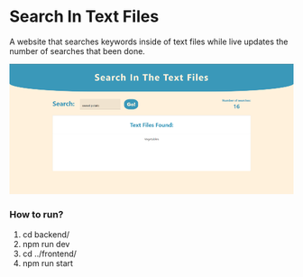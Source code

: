 # Search In Text Files

A website that searches keywords inside of text files while live updates the number of searches that been done.

![website picture](https://github.com/litalporat/SearchInTextFiles/blob/main/frontend/public/website.png?raw=true)

### How to run?

1. cd backend/
2. npm run dev
3. cd ../frontend/
4. npm run start
